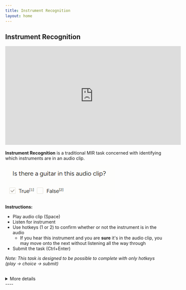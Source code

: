 ```yaml
---
title: Instrument Recognition
layout: home
---
```

## Instrument Recognition

<iframe width="560" height="315"
    src="https://www.youtube.com/embed/BM2pHjliUNk"
    frameborder="0"
    allowfullscreen></iframe>


**Instrument Recognition** is a traditional MIR task concerned with identifying which instruments are in an audio clip. 

![](instrument_recognition_question.png)

**Instructions:**
 - Play audio clip (Space)
 - Listen for instrument
 - Use hotkeys (1 or 2) to confirm whether or not the instrument is in the audio
    - If you hear this instrument and you are **sure** it's in the audio clip, you may move onto the next without listening all the way through
 - Submit the task (Ctrl+Enter)

*Note: This task is designed to be possible to complete with only hotkeys (play -> choice -> submit)*

<br>
<details>
<summary>More details</summary>
<p><strong>Hotkey keyboard layout:</strong></p>
<img src="instr_ctrls.drawio.png" alt="instrument controls">
</details>
----

